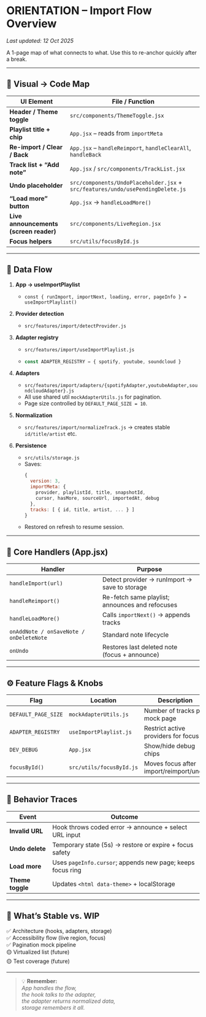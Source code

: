 # ORIENTATION – Import Flow Overview
_Last updated: 12 Oct 2025_

A 1-page map of what connects to what. Use this to re-anchor quickly after a break.

---

## 🧭 Visual → Code Map

| UI Element | File / Function |
|-------------|-----------------|
| **Header / Theme toggle** | `src/components/ThemeToggle.jsx` |
| **Playlist title + chip** | `App.jsx` – reads from `importMeta` |
| **Re-import / Clear / Back** | `App.jsx` – `handleReimport`, `handleClearAll`, `handleBack` |
| **Track list + “Add note”** | `App.jsx` / `src/components/TrackList.jsx` |
| **Undo placeholder** | `src/components/UndoPlaceholder.jsx` + `src/features/undo/usePendingDelete.js` |
| **“Load more” button** | `App.jsx` → `handleLoadMore()` |
| **Live announcements (screen reader)** | `src/components/LiveRegion.jsx` |
| **Focus helpers** | `src/utils/focusById.js` |

---

## 🔄 Data Flow

1. **App → useImportPlaylist**
   - `const { runImport, importNext, loading, error, pageInfo } = useImportPlaylist()`

2. **Provider detection**
   - `src/features/import/detectProvider.js`

3. **Adapter registry**
   - `src/features/import/useImportPlaylist.js`
   - ```js
     const ADAPTER_REGISTRY = { spotify, youtube, soundcloud }
     ```

4. **Adapters**
   - `src/features/import/adapters/{spotifyAdapter,youtubeAdapter,soundcloudAdapter}.js`
   - All use shared util `mockAdapterUtils.js` for pagination.
   - Page size controlled by `DEFAULT_PAGE_SIZE = 10`.

5. **Normalization**
   - `src/features/import/normalizeTrack.js` → creates stable `id/title/artist` etc.

6. **Persistence**
   - `src/utils/storage.js`
   - Saves:
     ```js
     {
       version: 3,
       importMeta: {
         provider, playlistId, title, snapshotId,
         cursor, hasMore, sourceUrl, importedAt, debug
       },
       tracks: [ { id, title, artist, ... } ]
     }
     ```
   - Restored on refresh to resume session.

---

## 🧩 Core Handlers (App.jsx)

| Handler | Purpose |
|----------|----------|
| `handleImport(url)` | Detect provider → runImport → save to storage |
| `handleReimport()` | Re-fetch same playlist; announces and refocuses |
| `handleLoadMore()` | Calls `importNext()` → appends tracks |
| `onAddNote / onSaveNote / onDeleteNote` | Standard note lifecycle |
| `onUndo` | Restores last deleted note (focus + announce) |

---

## ⚙️ Feature Flags & Knobs

| Flag | Location | Description |
|------|-----------|-------------|
| `DEFAULT_PAGE_SIZE` | `mockAdapterUtils.js` | Number of tracks per mock page |
| `ADAPTER_REGISTRY` | `useImportPlaylist.js` | Restrict active providers for focus |
| `DEV_DEBUG` | `App.jsx` | Show/hide debug chips |
| `focusById()` | `src/utils/focusById.js` | Moves focus after import/reimport/undo |

---

## 📣 Behavior Traces

| Event | Outcome |
|--------|----------|
| **Invalid URL** | Hook throws coded error → announce + select URL input |
| **Undo delete** | Temporary state (5s) → restore or expire + focus safety |
| **Load more** | Uses `pageInfo.cursor`; appends new page; keeps focus ring |
| **Theme toggle** | Updates `<html data-theme>` + localStorage |

---

## 🎯 What’s Stable vs. WIP

✅  Architecture (hooks, adapters, storage)  
✅  Accessibility flow (live region, focus)  
✅  Pagination mock pipeline  
🟡  Virtualized list (future)  
🟡  Test coverage (future)  

---

> 💡 **Remember:**  
> _App handles the flow,_  
> _the hook talks to the adapter,_  
> _the adapter returns normalized data,_  
> _storage remembers it all._

